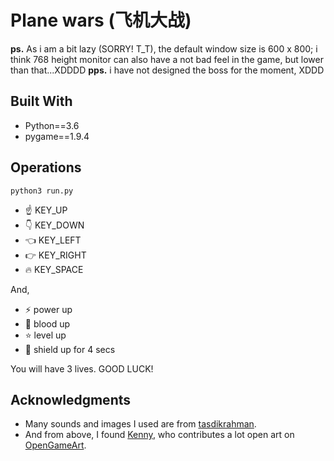 # Plane wars (飞机大战)
**ps.** As i am a bit lazy (SORRY! T_T), the default window size is 600 x 800; i think 768 height monitor can also have a not bad feel in the game, but lower than that...XDDDD
**pps.** i have not designed the boss for the moment, XDDD

## Built With
- Python==3.6
- pygame==1.9.4


## Operations

```
python3 run.py
```

- :point_up: KEY_UP
- :point_down: KEY_DOWN
- :point_left: KEY_LEFT
- :point_right: KEY_RIGHT
- :fire: KEY_SPACE

And,
- :zap: power up
- :pill: blood up
- :star: level up
- :beginner: shield up for 4 secs

You will have 3 lives. GOOD LUCK!


## Acknowledgments
- Many sounds and images I used are from [tasdikrahman](https://github.com/tasdikrahman/spaceShooter/tree/master/spaceshooter).
- And from above, I found [Kenny](https://opengameart.org/users/kenney), who contributes a lot open art on [OpenGameArt](https://opengameart.org/).
